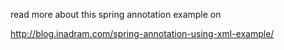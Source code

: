 read more about this spring annotation example on 

http://blog.inadram.com/spring-annotation-using-xml-example/
